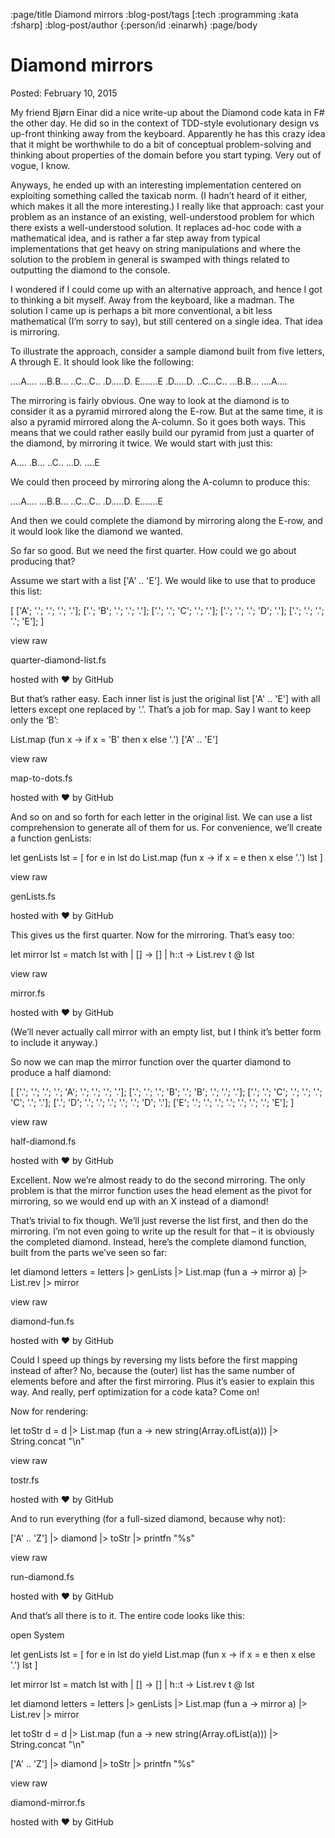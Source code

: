 :page/title Diamond mirrors
:blog-post/tags [:tech :programming :kata :fsharp]
:blog-post/author {:person/id :einarwh}
:page/body

# Diamond mirrors

Posted: February 10, 2015

My friend Bjørn Einar did a nice write-up about the Diamond code kata in F# the other day. He did so in the context of TDD-style evolutionary design vs up-front thinking away from the keyboard. Apparently he has this crazy idea that it might be worthwhile to do a bit of conceptual problem-solving and thinking about properties of the domain before you start typing. Very out of vogue, I know.

Anyways, he ended up with an interesting implementation centered on exploiting something called the taxicab norm. (I hadn’t heard of it either, which makes it all the more interesting.) I really like that approach: cast your problem as an instance of an existing, well-understood problem for which there exists a well-understood solution. It replaces ad-hoc code with a mathematical idea, and is rather a far step away from typical implementations that get heavy on string manipulations and where the solution to the problem in general is swamped with things related to outputting the diamond to the console.

I wondered if I could come up with an alternative approach, and hence I got to thinking a bit myself. Away from the keyboard, like a madman. The solution I came up is perhaps a bit more conventional, a bit less mathematical (I’m sorry to say), but still centered on a single idea. That idea is mirroring.

To illustrate the approach, consider a sample diamond built from five letters, A through E. It should look like the following:

....A....
...B.B...
..C...C..
.D.....D.
E.......E
.D.....D.
..C...C..
...B.B...
....A....

The mirroring is fairly obvious. One way to look at the diamond is to consider it as a pyramid mirrored along the E-row. But at the same time, it is also a pyramid mirrored along the A-column. So it goes both ways. This means that we could rather easily build our pyramid from just a quarter of the diamond, by mirroring it twice. We would start with just this:

A....
.B...
..C..
...D.
....E

We could then proceed by mirroring along the A-column to produce this:

....A....
...B.B...
..C...C..
.D.....D.
E.......E

And then we could complete the diamond by mirroring along the E-row, and it would look like the diamond we wanted.

So far so good. But we need the first quarter. How could we go about producing that?

Assume we start with a list ['A' .. 'E']. We would like to use that to produce this list:


[ 
  ['A'; '.'; '.'; '.'; '.']; 
  ['.'; 'B'; '.'; '.'; '.']; 
  ['.'; '.'; 'C'; '.'; '.']; 
  ['.'; '.'; '.'; 'D'; '.']; 
  ['.'; '.'; '.'; '.'; 'E']; 
]

view raw


quarter-diamond-list.fs

hosted with ❤ by GitHub

But that’s rather easy. Each inner list is just the original list ['A' .. 'E'] with all letters except one replaced by ‘.’. That’s a job for map. Say I want to keep only the ‘B’:


List.map (fun x -> if x = 'B' then x else '.') ['A' .. 'E'] 

view raw


map-to-dots.fs

hosted with ❤ by GitHub

And so on and so forth for each letter in the original list. We can use a list comprehension to generate all of them for us. For convenience, we’ll create a function genLists:


let genLists lst =
  [ for e in lst do List.map (fun x -> if x = e then x else '.') lst ]

view raw


genLists.fs

hosted with ❤ by GitHub

This gives us the first quarter. Now for the mirroring. That’s easy too:


let mirror lst = 
  match lst with 
    | [] -> []
    | h::t -> List.rev t @ lst

view raw


mirror.fs

hosted with ❤ by GitHub

(We’ll never actually call mirror with an empty list, but I think it’s better form to include it anyway.)

So now we can map the mirror function over the quarter diamond to produce a half diamond:


[ 
  ['.'; '.'; '.'; '.'; 'A'; '.'; '.'; '.'; '.']; 
  ['.'; '.'; '.'; 'B'; '.'; 'B'; '.'; '.'; '.']; 
  ['.'; '.'; 'C'; '.'; '.'; '.'; 'C'; '.'; '.']; 
  ['.'; 'D'; '.'; '.'; '.'; '.'; '.'; 'D'; '.']; 
  ['E'; '.'; '.'; '.'; '.'; '.'; '.'; '.'; 'E']; 
]

view raw


half-diamond.fs

hosted with ❤ by GitHub

Excellent. Now we’re almost ready to do the second mirroring. The only problem is that the mirror function uses the head element as the pivot for mirroring, so we would end up with an X instead of a diamond!

That’s trivial to fix though. We’ll just reverse the list first, and then do the mirroring. I’m not even going to write up the result for that – it is obviously the completed diamond. Instead, here’s the complete diamond function, built from the parts we’ve seen so far:


let diamond letters =
  letters |> genLists 
          |> List.map (fun a -> mirror a) 
          |> List.rev 
          |> mirror 

view raw


diamond-fun.fs

hosted with ❤ by GitHub

Could I speed up things by reversing my lists before the first mapping instead of after? No, because the (outer) list has the same number of elements before and after the first mirroring. Plus it’s easier to explain this way. And really, perf optimization for a code kata? Come on!

Now for rendering:


let toStr d =
  d |> List.map (fun a -> new string(Array.ofList(a))) 
    |> String.concat "\n"

view raw


tostr.fs

hosted with ❤ by GitHub

And to run everything (for a full-sized diamond, because why not):


['A' .. 'Z'] |> diamond |> toStr |> printfn "%s"

view raw


run-diamond.fs

hosted with ❤ by GitHub

And that’s all there is to it. The entire code looks like this:


open System

let genLists lst =
  [ for e in lst do yield List.map (fun x -> if x = e then x else '.') lst ]

let mirror lst =
  match lst with
   | [] -> []
   | h::t -> List.rev t @ lst

let diamond letters =
  letters |> genLists 
          |> List.map (fun a -> mirror a) 
          |> List.rev 
          |> mirror 

let toStr d =
  d |> List.map (fun a -> new string(Array.ofList(a))) 
    |> String.concat "\n"

['A' .. 'Z'] |> diamond |> toStr |> printfn "%s"

view raw


diamond-mirror.fs

hosted with ❤ by GitHub 
